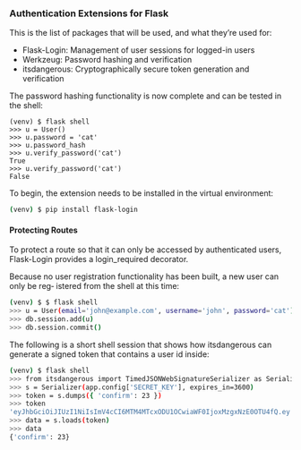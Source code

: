 ### Authentication Extensions for Flask

This is the list of packages that will be used, and what they’re used for:
- Flask-Login: Management of user sessions for logged-in users
- Werkzeug: Password hashing and verification
- itsdangerous: Cryptographically secure token generation and verification


The password hashing functionality is now complete and can be tested in the shell:

```
(venv) $ flask shell
>>> u = User()
>>> u.password = 'cat'
>>> u.password_hash
>>> u.verify_password('cat')
True
>>> u.verify_password('cat')
False
```

To begin, the extension needs to be installed in the virtual environment:
```bash
(venv) $ pip install flask-login
```

#### Protecting Routes
To protect a route so that it can only be accessed by authenticated users, Flask-Login provides a login_required decorator.

Because no user registration functionality has been built, a new user can only be reg‐
istered from the shell at this time:
```bash
(venv) $ $ flask shell
>>> u = User(email='john@example.com', username='john', password='cat')
>>> db.session.add(u)
>>> db.session.commit()
```

The following is a short shell session that shows how itsdangerous can generate a
signed token that contains a user id inside:
```bash
(venv) $ flask shell
>>> from itsdangerous import TimedJSONWebSignatureSerializer as Serializer
>>> s = Serializer(app.config['SECRET_KEY'], expires_in=3600)
>>> token = s.dumps({ 'confirm': 23 })
>>> token
'eyJhbGciOiJIUzI1NiIsImV4cCI6MTM4MTcxODU1OCwiaWF0IjoxMzgxNzE0OTU4fQ.ey ...'
>>> data = s.loads(token)
>>> data
{'confirm': 23}
```
